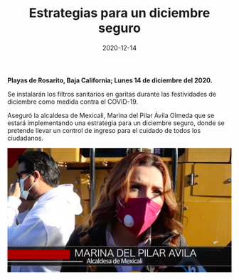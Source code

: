 ﻿---
layout: blog
title:  "Estrategias para un diciembre seguro"
date:   2020-12-14
categories: mexicali
permalink: /:categories/:title:output_ext
image: /img/cnr/2020-12-15-estrategias-para-navidad.png
alt: "Estrategias para un diciembre seguro"
autor: 
---
 
**Playas de Rosarito, Baja California; Lunes 14 de diciembre del 2020.**


Se instalarán los filtros sanitarios en garitas durante las festividades de diciembre como medida contra el COVID-19. 


Aseguró la alcaldesa de Mexicali, Marina del Pilar Ávila Olmeda que se estará implementando una estrategia para un diciembre seguro, donde se pretende llevar un control de ingreso para el cuidado de todos los ciudadanos.

<div id="carouselExampleSlidesOnly" class="carousel slide" data-ride="carousel">
  <div class="carousel-inner">
    <div class="carousel-item active">
       <img class="d-block w-100" src="/img/cnr/2020-12-15-estrategias-para-navidad.png" loading="lazy"  alt="Estrategias para un diciembre seguro">
    </div>
  </div>
</div>
